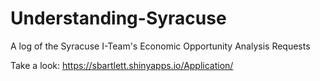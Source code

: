 # Understanding-Syracuse
A log of the Syracuse I-Team's Economic Opportunity Analysis Requests 

Take a look: https://sbartlett.shinyapps.io/Application/
